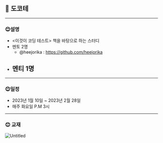 ## 🔆 도코테

---

### 😊설명

- <이것이 코딩 테스트> 책을 바탕으로 하는 스터디
- 멘토 2명
    - @heejorika : https://github.com/heejorika
- 멘티 1명
    - 

---

### 😊일정

- 2023년 1월 10일 ~ 2023년 2월 28일
- 매주 화요일 P.M 3시

---

### 😊 교재

![Untitled](https://s3-us-west-2.amazonaws.com/secure.notion-static.com/acfe8437-c474-410d-b500-2bb5dc947c46/Untitled.png)